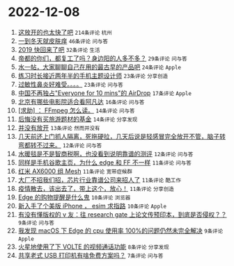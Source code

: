 # 2022-12-08

1. [这放开的也太快了吧](https://www.v2ex.com/t/900960) `214条评论` `杭州`
1. [一到冬天就皮肤痒](https://www.v2ex.com/t/900964) `46条评论` `问与答`
1. [2019 快回来了吧](https://www.v2ex.com/t/900966) `32条评论` `生活`
1. [帝都的你们，都复工了吗？身边阳的人多不多？](https://www.v2ex.com/t/900972) `29条评论` `问与答`
1. [水一帖，大家聊聊自己在用的最古早的产品吧](https://www.v2ex.com/t/900965) `24条评论` `Apple`
1. [练习时长接近两年半的手机主题设计师](https://www.v2ex.com/t/900945) `23条评论` `分享创造`
1. [过敏性鼻炎好难受。。。。](https://www.v2ex.com/t/900944) `23条评论` `问与答`
1. [中国不再独占"Everyone for 10 mins"的 AirDrop](https://www.v2ex.com/t/900954) `17条评论` `Apple`
1. [北京有哪些电影院适合看阿凡达](https://www.v2ex.com/t/900973) `16条评论` `问与答`
1. [[求助] ： FFmpeg 怎么读。](https://www.v2ex.com/t/900983) `14条评论` `问与答`
1. [后悔没有买旅游题材的基金](https://www.v2ex.com/t/900963) `14条评论` `分享发现`
1. [并没有放开](https://www.v2ex.com/t/900997) `13条评论` `然而并没有`
1. [几天前还上门抓人隔离，死拖硬拉，几天后说是轻感冒完全放开不管，脑子转弯都转不过来。](https://www.v2ex.com/t/900986) `12条评论` `问与答`
1. [水暖毯是不是智商税啊，也没看到说明靠谱的测评](https://www.v2ex.com/t/900949) `12条评论` `问与答`
1. [同样是手机谷歌主页，为什么 edge 和 FF 不一样](https://www.v2ex.com/t/900999) `11条评论` `问与答`
1. [红米 AX6000 组 Mesh](https://www.v2ex.com/t/900982) `11条评论` `宽带症候群`
1. [大厂不招我们招，芯片行业靠谱公司来招人了](https://www.v2ex.com/t/900978) `11条评论` `酷工作`
1. [疫情散去，该出去了，带上这个，放心！](https://www.v2ex.com/t/900952) `11条评论` `分享创造`
1. [Edge 的购物提醒是什么鬼](https://www.v2ex.com/t/900992) `10条评论` `浏览器`
1. [新入手了个美版 iPhone ， esim 求指路](https://www.v2ex.com/t/900969) `10条评论` `Apple`
1. [有没有懂版权的 v 友：往 research gate 上论文传预印本，到底是否侵权？？](https://www.v2ex.com/t/900961) `9条评论` `问与答`
1. [我发现 macOS 下 Edge 的 cpu 使用率 100%的问题仍然未完全解决](https://www.v2ex.com/t/900947) `9条评论` `Apple`
1. [火星地使用了下 VOLTE 的视频通话功能](https://www.v2ex.com/t/900991) `8条评论` `分享发现`
1. [共享老式 USB 打印机有啥免费方案吗？](https://www.v2ex.com/t/900994) `7条评论` `问与答`
